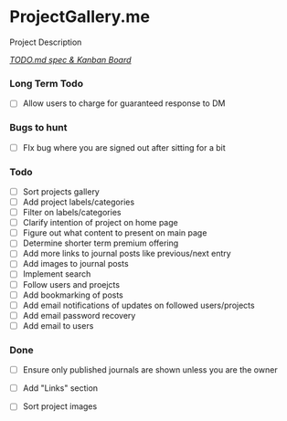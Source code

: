 # ProjectGallery.me

Project Description

<em>[TODO.md spec & Kanban Board](https://bit.ly/3fCwKfM)</em>

### Long Term Todo

- [ ] Allow users to charge for guaranteed response to DM  

### Bugs to hunt

- [ ] FIx bug where you are signed out after sitting for a bit  

### Todo

- [ ] Sort projects gallery  
- [ ] Add project labels/categories  
- [ ] Filter on labels/categories  
- [ ] Clarify intention of project on home page  
- [ ] Figure out what content to present on main page  
- [ ] Determine shorter term premium offering  
- [ ] Add more links to journal posts like previous/next entry  
- [ ] Add images to journal posts  
- [ ] Implement search  
- [ ] Follow users and proejcts  
- [ ] Add bookmarking of posts  
- [ ] Add email notifications of updates on followed users/projects  
- [ ] Add email password recovery  
- [ ] Add email to users  

### Done

- [ ] Ensure only published journals are shown unless you are the owner  
- [ ] Add "Links" section  
- [ ] Sort project images  


